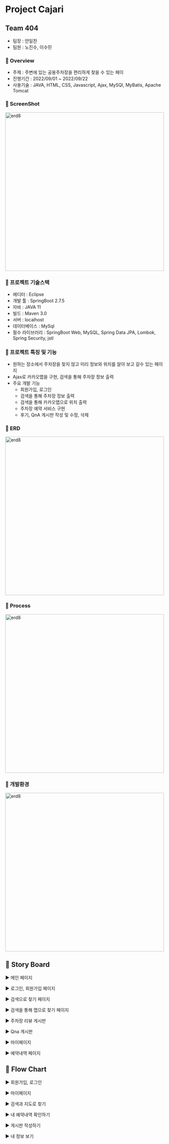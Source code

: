 # Project Cajari

## Team 404
- 팀장 : 안일찬
- 팀원 : 노진수, 이수민

### 📌 Overview

- 주제 : 주변에 있는 공용주차장을 편리하게 찾을 수 있는 페이
- 진행기간 : 2022/09/01 ~ 2022/09/22
- 사용기술 : JAVA, HTML, CSS, Javascript, Ajax, MySQl, MyBatis, Apache Tomcat


### 📌 ScreenShot

<p align="">
<img width="500" alt="erd8" src="https://user-images.githubusercontent.com/112387307/227706835-1d9c0cd9-2d36-4011-8f82-abf3218af774.png">


### 📌 프로젝트 기술스택

- 에디터 : Eclipse
- 개발 툴 : SpringBoot 2.7.5
- 자바 : JAVA 11
- 빌드 : Maven 3.0
- 서버 : localhost
- 데이터베이스 : MySql
- 필수 라이브러리 : SpringBoot Web, MySQL, Spring Data JPA, Lombok, Spring Security, jstl



### 📌 프로젝트 특징 및 기능

- 원하는 장소에서 주차장을 찾지 않고 미리 정보와 위치를 알아 보고 갈수 있는 페이지
- Ajax로 카카오맵을 구현, 검색을 통해 주차장 정보 출력
- 주요 개발 기능
    - 회원가입, 로그인
    - 검색을 통해 주차장 정보 출력
    - 검색을 통해 카카오맵으로 위치 출력
    - 주차장 예약 서비스 구현
    - 후기, QnA 게시판 작성 및 수정, 삭제
    
    
    
### 📌 ERD

<p align="">
<img width="500" alt="erd8" src="https://user-images.githubusercontent.com/112387307/227707145-abae144f-9c14-4a13-ad97-c2f6b95abd3e.png">    


### 📌 Process

<p align="">
<img width="500" alt="erd8" src="https://user-images.githubusercontent.com/112387307/227707178-e2ebe43b-408b-4af6-baf4-4157eac248e9.png"> 


### 📌 개발환경

<p align="">
<img width="500" alt="erd8" src="https://user-images.githubusercontent.com/112387307/227707224-11bd6d04-5bbd-49b1-beff-e58fe6afaad4.png">

## 📖 Story Board

▶ 메인 페이지

▶ 로그인, 회원가입 페이지

▶ 검색으로 찾기 페이지

▶ 검색을 통해 맵으로 찾기 페이지

▶ 주차장 리뷰 게시판

▶ Qna 게시판

▶ 마이페이지

▶ 예약내역 페이지

## 📘 Flow Chart

▶ 회원가입, 로그인

▶ 마이페이지

▶ 검색과 지도로 찾기

▶ 내 예약내역 확인하기

▶ 게시판 작성하기

▶ 내 정보 보기


    
